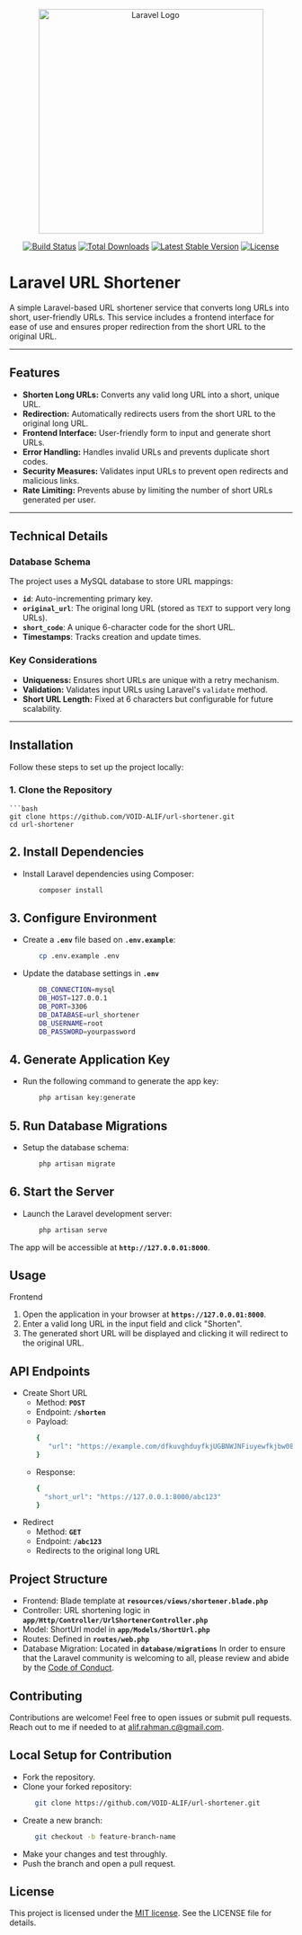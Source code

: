 <p align="center"><a href="https://laravel.com" target="_blank"><img src="https://raw.githubusercontent.com/laravel/art/master/logo-lockup/5%20SVG/2%20CMYK/1%20Full%20Color/laravel-logolockup-cmyk-red.svg" width="400" alt="Laravel Logo"></a></p>

<p align="center">
<a href="https://github.com/laravel/framework/actions"><img src="https://github.com/laravel/framework/workflows/tests/badge.svg" alt="Build Status"></a>
<a href="https://packagist.org/packages/laravel/framework"><img src="https://img.shields.io/packagist/dt/laravel/framework" alt="Total Downloads"></a>
<a href="https://packagist.org/packages/laravel/framework"><img src="https://img.shields.io/packagist/v/laravel/framework" alt="Latest Stable Version"></a>
<a href="https://packagist.org/packages/laravel/framework"><img src="https://img.shields.io/packagist/l/laravel/framework" alt="License"></a>
</p>

# Laravel URL Shortener

A simple Laravel-based URL shortener service that converts long URLs into short, user-friendly URLs. This service includes a frontend interface for ease of use and ensures proper redirection from the short URL to the original URL.

---

## **Features**
- **Shorten Long URLs:** Converts any valid long URL into a short, unique URL.
- **Redirection:** Automatically redirects users from the short URL to the original long URL.
- **Frontend Interface:** User-friendly form to input and generate short URLs.
- **Error Handling:** Handles invalid URLs and prevents duplicate short codes.
- **Security Measures:** Validates input URLs to prevent open redirects and malicious links.
- **Rate Limiting:** Prevents abuse by limiting the number of short URLs generated per user.

---

## **Technical Details**

### **Database Schema**
The project uses a MySQL database to store URL mappings:
- **`id`**: Auto-incrementing primary key.
- **`original_url`**: The original long URL (stored as `TEXT` to support very long URLs).
- **`short_code`**: A unique 6-character code for the short URL.
- **Timestamps**: Tracks creation and update times.

### **Key Considerations**
- **Uniqueness:** Ensures short URLs are unique with a retry mechanism.
- **Validation:** Validates input URLs using Laravel's `validate` method.
- **Short URL Length:** Fixed at 6 characters but configurable for future scalability.

---

## **Installation**

Follow these steps to set up the project locally:

### **1. Clone the Repository**
    ```bash
    git clone https://github.com/VOID-ALIF/url-shortener.git
    cd url-shortener


## 2. Install Dependencies

- Install Laravel dependencies using Composer:
    ```bash
        composer install

## 3. Configure Environment

- Create a **`.env`** file based on **`.env.example`**:
    ```bash
        cp .env.example .env
- Update the database settings in **`.env`**
    ```bash
        DB_CONNECTION=mysql
        DB_HOST=127.0.0.1
        DB_PORT=3306
        DB_DATABASE=url_shortener
        DB_USERNAME=root
        DB_PASSWORD=yourpassword

## 4. Generate Application Key

- Run the following command to generate the app key:
    ```bash
        php artisan key:generate

## 5. Run Database Migrations

- Setup the database schema:
    ```bash
        php artisan migrate
  
## 6. Start the Server

- Launch the Laravel development server:
    ```bash
        php artisan serve
The app will be accessible at **`http://127.0.0.01:8000`**.

## Usage

Frontend
1. Open the application in your browser at **`https://127.0.0.01:8000`**.
2. Enter a valid long URL in the input field and click "Shorten".
3. The generated short URL will be displayed and clicking it will redirect to the original URL.

## API Endpoints

- Create Short URL
  - Method: **`POST`**
  - Endpoint: **`/shorten`**
  - Payload:
    ```bash
    {
       "url": "https://example.com/dfkuvghduyfkjUGBNWJNFiuyewfkjbw0845tjsndvkgv"
    }
   - Response:
     ```bash
     {
       "short_url": "https://127.0.0.1:8000/abc123"
     }
- Redirect
  - Method: **`GET`**
  - Endpoint: **`/abc123`**
  - Redirects to the original long URL

## Project Structure

- Frontend: Blade template at **`resources/views/shortener.blade.php`**
- Controller: URL shortening logic in **`app/Http/Controller/UrlShortenerController.php`**
- Model: ShortUrl model in **`app/Models/ShortUrl.php`**
- Routes: Defined in **`routes/web.php`**
- Database Migration: Located in **`database/migrations`**
In order to ensure that the Laravel community is welcoming to all, please review and abide by the [Code of Conduct](https://laravel.com/docs/contributions#code-of-conduct).

## Contributing

Contributions are welcome! Feel free to open issues or submit pull requests. Reach out to me if needed to at [alif.rahman.c@gmail.com](mailto:alif.rahman.c@gmail.com).

## Local Setup for Contribution

- Fork the repository.
- Clone your forked repository:
    ```bash
       git clone https://github.com/VOID-ALIF/url-shortener.git
- Create a new branch:
     ```bash
        git checkout -b feature-branch-name
- Make your changes and test throughly.
- Push the branch and open a pull request.


## License

This project is licensed under the [MIT license](https://opensource.org/licenses/MIT). See the LICENSE file for details.
